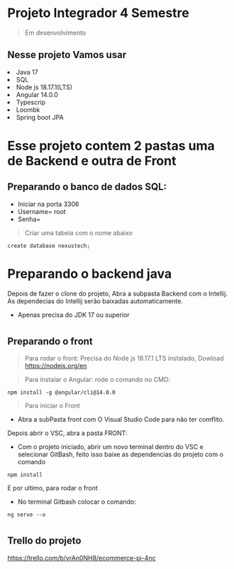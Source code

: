 <h1>  Projeto Integrador 4 Semestre </h1>

> Em desenvolvimento

<h2>  Nesse projeto Vamos usar </h2>
<li> Java 17 </li> 
<li> SQL</li> 
<li> Node js 18.17.1(LTS)</li> 
<li> Angular 14.0.0</li> 
<li> Typescrip </li> 
<li> Loombk </li> 
<li> Spring boot JPA </li> 


<h1> Esse projeto contem 2 pastas uma de Backend e outra de Front </h1> 

<h2> Preparando o banco de dados SQL:</h2>

- Iniciar na porta 3306
- Username= root 
- Senha=

>  Criar uma tabela com o nome abaixo
```
create database nexustech;
```


# Preparando o backend java
Depois de fazer o clone do projeto, Abra a subpasta Backend com o Intellij. As dependecias do Intellij serão baixadas automaticamente. 
- Apenas precisa do JDK 17 ou superior



#
## Preparando o front 

> Para rodar o front: 
Precisa do Node js 18.17.1 LTS instalado, Dowload <https://nodejs.org/en>

> Para instalar o Angular:
rode o comando no CMD:
```
npm install -g @angular/cli@14.0.0
```

> Para iniciar o Front
- Abra a subPasta front com O Visual Studio Code para não ter comflito.  

Depois abrir o VSC, abra a pasta FRONT:
- Com o projeto iniciado, abrir um novo terminal dentro do VSC e selecionar GitBash, feito isso baixe as dependencias do projeto com o comando
```
npm install
```

E por ultimo, para rodar o front 
- No terminal Gitbash colocar o comando:
```
ng serve --o
```


#
## Trello do projeto 
https://trello.com/b/yrAn0NH8/ecommerce-pi-4nc
